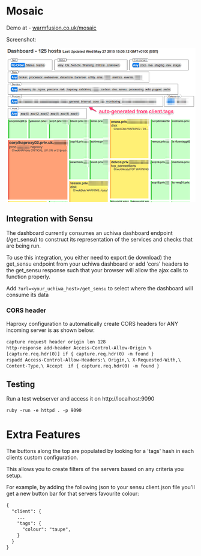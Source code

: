 # Mosaic

Demo at - [warmfusion.co.uk/mosaic](http://warmfusion.co.uk/mosaic)

Screenshot:

![Screenshot](doc/example.png)


## Integration with Sensu

The dashboard currently consumes an uchiwa dashboard endpoint (/get_sensu) to construct its representation
of the services and checks that are being run.

To use this integration, you either need to export (ie download) the get_sensu endpoint from your uchiwa dashboard
or add 'cors' headers to the get_sensu response such that your browser will allow the ajax calls to function properly.

Add `?url=<your_uchiwa_host>/get_sensu` to select where the dashboard will consume its data

### CORS header

Haproxy configuration to automatically create CORS headers for ANY incoming server is as shown below:

    capture request header origin len 128
    http-response add-header Access-Control-Allow-Origin %[capture.req.hdr(0)] if { capture.req.hdr(0) -m found }
    rspadd Access-Control-Allow-Headers:\ Origin,\ X-Requested-With,\ Content-Type,\ Accept  if { capture.req.hdr(0) -m found }


## Testing

Run a test webserver and access it on http://localhost:9090

    ruby -run -e httpd . -p 9090


# Extra Features

The buttons along the top are populated by looking for a 'tags' hash in each clients custom configuration.

This allows you to create filters of the servers based on any criteria you setup.

For example, by adding the following json to your sensu client.json file you'll get a new button bar for that servers favourite colour:

```
{
  "client": {
    ...
    "tags": {
      "colour": "taupe",
    }
  }
}
```
